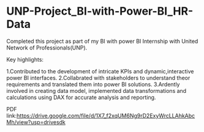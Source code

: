 # UNP-Project_BI-with-Power-BI_HR-Data

Completed this project as part of my BI with power BI Internship with United Network of Professionals(UNP).

Key highlights:

1.Contributed to the development of intricate KPIs and dynamic,interactive power BI interfaces.
2.Collabrated with stakeholders to understand theor requirements and translated them into power BI solutions.
3.Ardently involved in creating data model, implemented data transformations and calculations using DAX for accurate analysis and reporting.


PDF link:https://drive.google.com/file/d/1X7_f2xqUM6Ng9rD2ExyWrcLLAhkAbcMh/view?usp=drivesdk
